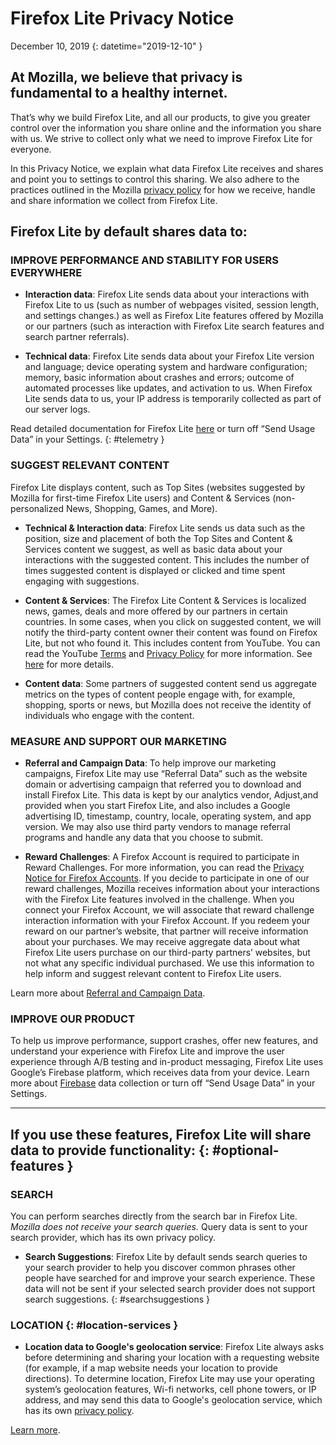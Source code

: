 # <span class="privacy-header-firefox-lite">Firefox Lite</span> <span class="privacy-header-policy">Privacy Notice</span>

December 10, 2019
{: datetime="2019-12-10" }

## At Mozilla, we believe that privacy is fundamental to a healthy internet.

That’s why we build Firefox Lite, and all our products, to give you greater control over the information you share online and the information you share with us. We strive to collect only what we need to improve Firefox Lite for everyone.

In this Privacy Notice, we explain what data Firefox Lite receives and shares and point you to settings to control this sharing. We also adhere to the practices outlined in the Mozilla [privacy policy](https://www.mozilla.org/privacy/) for how we receive, handle and share information we collect from Firefox Lite.

## Firefox Lite by default shares data to:

### IMPROVE PERFORMANCE AND STABILITY FOR USERS EVERYWHERE

* __Interaction data__: Firefox Lite sends data about your interactions with Firefox Lite to us (such as number of webpages visited, session length, and settings changes.) as well as  Firefox Lite features offered by Mozilla or our partners (such as interaction with Firefox Lite search features and search partner referrals).

* __Technical data__: Firefox Lite sends data about your Firefox Lite version and language; device operating system and hardware configuration; memory, basic information about crashes and errors; outcome of automated processes like updates, and activation to us. When Firefox Lite sends data to us, your IP address is temporarily collected as part of our server logs.

Read detailed documentation for Firefox Lite [here](https://support.mozilla.org/kb/send-usage-data-firefox-mobile-devices) or turn off “Send Usage Data” in your Settings.
{: #telemetry }

### SUGGEST RELEVANT CONTENT

Firefox Lite displays content, such as Top Sites (websites suggested by Mozilla for first-time Firefox Lite users) and Content & Services (non-personalized News, Shopping, Games, and More).

* __Technical & Interaction data__: Firefox Lite sends us data such as the position, size and placement of both the Top Sites and Content & Services content we suggest, as well as basic data about your interactions with the suggested content. This includes the number of times suggested content is displayed or clicked and time spent engaging with suggestions. 

* __Content & Services__: The Firefox Lite Content & Services  is localized news, games, deals and more offered by our partners in certain countries. In some cases, when you click on suggested content, we will notify the third-party content owner their content was found on Firefox Lite, but not who found it. This includes content from YouTube. You can read the YouTube [Terms](https://www.youtube.com/t/terms) and [Privacy Policy](https://policies.google.com/privacy) for more information. See [here](https://support.mozilla.org/kb/firefox-lite-content-and-services) for more details.

* __Content data__: Some partners of suggested content send us aggregate metrics on the types of content people engage with, for example, shopping, sports or news, but Mozilla does not receive the identity of individuals who engage with the content.

### MEASURE AND SUPPORT OUR MARKETING

* __Referral and Campaign Data__: To help improve our marketing campaigns, Firefox Lite may use “Referral Data” such as the website domain or advertising campaign that referred you to download and install Firefox Lite. This data is kept by our analytics vendor, Adjust,and provided when you start Firefox Lite, and also includes a Google advertising ID, timestamp, country, locale, operating system, and app version. We may also use third party vendors to manage referral programs and handle any data that you choose to submit.

* __Reward Challenges__: A Firefox Account is required to participate in Reward Challenges. For more information, you can read the [Privacy Notice for Firefox Accounts](https://www.mozilla.org/privacy/firefox/#accounts). If you decide to participate in one of our reward challenges, Mozilla receives information about your interactions with the Firefox Lite features involved in the challenge. When you connect your Firefox Account, we will associate that reward challenge interaction  information with your Firefox Account. If you redeem your reward on our partner’s website, that partner will receive information about your purchases. We may receive aggregate data about what Firefox Lite users purchase on our third-party partners’ websites, but not what any specific individual purchased. We use this information to help inform and suggest relevant content to Firefox Lite users. 

Learn more about [Referral and Campaign Data](https://github.com/mozilla-tw/Rocket/wiki/Telemetry#install-campaign-tracking). 

### IMPROVE OUR PRODUCT

To help us improve performance, support crashes, offer new features, and understand your experience with Firefox Lite and improve the user experience through A/B testing and in-product messaging, Firefox Lite uses Google’s Firebase platform, which receives data from your device. Learn more about [Firebase](https://support.google.com/firebase/answer/6318039?hl=en) data collection or turn off “Send Usage Data” in your Settings.

---

## If you use these features, Firefox Lite will share data to provide functionality: {: #optional-features }

### SEARCH

You can perform searches directly from the search bar in Firefox Lite. _Mozilla does not receive your search queries._ Query data is sent to your search provider, which has its own privacy policy.

* __Search Suggestions__: Firefox Lite by default sends search queries to your search provider to help you discover common phrases other people have searched for and improve your search experience. These data will not be sent if your selected search provider does not support search suggestions.
{: #searchsuggestions }
    
### LOCATION {: #location-services }

* __Location data to Google's geolocation service__: Firefox Lite always asks before determining and sharing your location with a requesting website (for example, if a map website needs your location to provide directions). To determine location, Firefox Lite may use your operating system’s geolocation features, Wi-fi networks, cell phone towers, or IP address, and may send this data to Google's geolocation service, which has its own [privacy policy](https://www.google.com/privacy/lsf.html).

[Learn more](https://www.mozilla.org/firefox/geolocation/).
